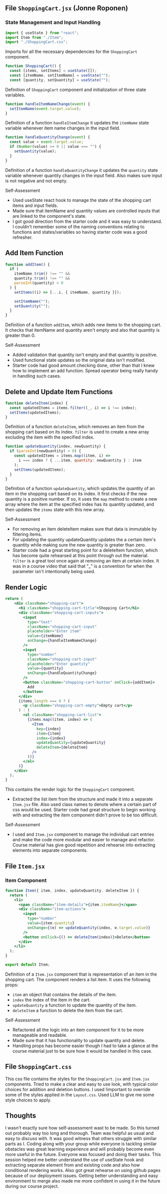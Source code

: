 ## File `ShoppingCart.jsx` (Jonne Roponen)

### **State Management and Input Handling**

```jsx
import { useState } from "react";
import Item from "./Item";
import "./ShoppingCart.css";
```

Imports for all the necessary dependencies for the `ShoppingCart` component.

```jsx
function ShoppingCart() {
  const [items, setItems] = useState([]);
  const [itemName, setItemName] = useState("");
  const [quantity, setQuantity] = useState("");
```

Definition of `ShoppingCart` component and initialization of three state variables.

```jsx
function handleItemNameChange(event) {
  setItemName(event.target.value);
}
```

Definition of a function `handleItemChange` it updates the `itemName` state variable whenever item name changes in the input field.

```jsx
function handleQuantityChange(event) {
  const value = event.target.value;
  if (Number(value) >= 0 || value === "") {
    setQuantity(value);
  }
}
```

Definition of a function `handleQuantityChange` it updates the `quantity` state variable whenever quantity changes in the input field. Also makes sure input is not negative and not empty.

Self-Assessment

- Used useState react hook to manage the state of the shopping cart items and input fields.
- Made sure that itemName and quantity values are controlled inputs that are linked to the component's state.
- I got good direction from the starter code and it was easy to understand. I couldn't remember some of the naming conventions relating to functions and states/variables so having starter code was a good refresher.

## **Add Item Function**

```jsx
function addItem() {
  if (
    itemName.trim() !== "" &&
    quantity.trim() !== "" &&
    parseInt(quantity) > 0
  ) {
    setItems((i) => [...i, { itemName, quantity }]);

    setItemName("");
    setQuantity("");
  }
}
```

Definition of a function `addItem`, which adds new items to the shopping cart. It checks that itemName and quantity aren't empty and also that quantity is greater than 0.

Self-Assessment

- Added validation that quantity isn't empty and that quantity is positive.
- Used functional state updates so the original data isn't modified.
- Starter code had good amount checking done, other than that I knew how to implement an add function. Spread operator being really handy in handling such cases.

## **Delete and Update Item Functions**

```jsx
function deleteItem(index) {
  const updatedItems = items.filter((_, i) => i !== index);
  setItems(updatedItems);
}
```

Definition of a function `deleteItem`, which removes an item from the shopping cart based on its index. `filter` is used to create a new array excluding the item with the specified index.

```jsx
function updateQuantity(index, newQuantity) {
  if (parseInt(newQuantity) > 0) {
    const updatedItems = items.map((item, i) =>
      i === index ? { ...item, quantity: newQuantity } : item
    );
    setItems(updatedItems);
  }
}
```

Definition of a function `updateQuantity`, which updates the quantity of an item in the shopping cart based on its index. It first checks if the new quantity is a positive number. If so, it uses the `map` method to create a new array where the item at the specified index has its quantity updated, and then updates the `items` state with this new array.

Self-Assessment

- For removing an item deleteItem makes sure that data is immutable by filtering items.
- For updating the quantity updateQuantity updates the a certain item's quantity while making sure the new quantity is greater than zero.
- Starter code had a great starting point for a deleteItem function, which has become quite rehearsed at this point through out the material. `filter` is a great tool once again at removing an item at certain index. It was in a course video that said that "\_" is a convention for when the parameter isn't intentionally being used.

## **Render Logic**

```jsx
return (
    <div className="shopping-cart">
      <h1 className="shopping-cart-title">Shopping Cart</h1>
      <div className="shopping-cart-inputs">
        <input
          type="text"
          className="shopping-cart-input"
          placeholder="Enter item"
          value={itemName}
          onChange={handleItemNameChange}
        />
        <input
          type="number"
          className="shopping-cart-input"
          placeholder="Enter quantity"
          value={quantity}
          onChange={handleQuantityChange}
        />
        <button className="shopping-cart-button" onClick={addItem}>
          Add
        </button>
      </div>
      {items.length === 0 ? (
        <p className="shopping-cart-empty">Empty cart</p>
      ) : (
        <ol className="shopping-cart-list">
          {items.map((item, index) => (
            <Item
              key={index}
              item={item}
              index={index}
              updateQuantity={updateQuantity}
              deleteItem={deleteItem}
            />
          ))}
        </ol>
      )}
    </div>
  );
}
```

This contains the render logic for the `ShoppingCart` component.

- Extracted the list item from the structure and made it into a separate `Item.jsx` file. Also used class names to denote where a certain part of css would be used. Starter code had great structure to begin working with and extracting the item component didn't prove to be too difficult.

Self-Assessment

- I used and `Item.jsx` component to manage the individual cart entries and make the code more modular and easier to manage and refactor. Course material has give good repetition and rehearse into extracting elements into separate components.

## File `Item.jsx`

### **Item Component**

```jsx
function Item({ item, index, updateQuantity, deleteItem }) {
  return (
    <li>
      <span className="item-details">{item.itemName}</span>
      <div className="item-actions">
        <input
          type="number"
          value={item.quantity}
          onChange={(e) => updateQuantity(index, e.target.value)}
        />
        <button onClick={() => deleteItem(index)}>Delete</button>
      </div>
    </li>
  );
}

export default Item;
```

Definition of a `Item.jsx` component that is representation of an item in the shopping cart. The component renders a list item. It uses the following props:

- `item` an object that contains the details of the item.
- `index` the index of the item in the cart.
- `updateQuantity` a function to update the quantity of the item.
- `deleteItem` a function to delete the item from the cart.

Self-Assessment

- Refactored all the logic into an item component for it to be more manageable and readable.
- Made sure that it has functionality to update quantity and delete.
- Handling props has become easier though I had to take a glance at the course material just to be sure how it would be handled in this case.

## File `ShoppingCart.css`

This css file contains the styles for the `ShoppingCart.jsx` and `Item.jsx` components. Tried to make a clear and easy to use look, with typical color choices for addition and deletion buttons. I used !important to override some of the styles applied in the `Layout.css`. Used LLM to give me some style choices to apply.

## Thoughts

I wasn't exactly sure how self-assessment wast to be made. So this turned out probably way too long and thorough. Team was helpful as usual and easy to discuss with. It was good witness that others struggle with similar parts as I. Coding along with your group while everyone is tackling similar obstacles was great learning experience and will probably become even more useful in the future. Everyone was focused and doing their tasks. This session helped me better understand the use of useState hook and extracting separate element from and existing code and also how conditional rendering works. Also got great rehearse on using github pages because of our deployment issues. Getting better understanding and easy environment to merge also made me more confident in using it in the future during our course project.
